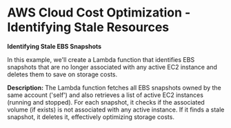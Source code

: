 # AWS Cloud Cost Optimization - Identifying Stale Resources

**Identifying Stale EBS Snapshots**

In this example, we'll create a Lambda function that identifies EBS snapshots that are no longer associated with any active EC2 
instance and deletes them to save on storage costs.


**Description:**
The Lambda function fetches all EBS snapshots owned by the same account ('self') and also retrieves a list of active EC2 instances 
(running and stopped). For each snapshot, it checks if the associated volume (if exists) is not associated with any active instance. 
If it finds a stale snapshot, it deletes it, effectively optimizing storage costs.
